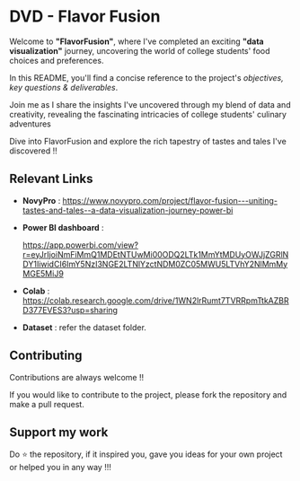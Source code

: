 
# DVD - Flavor Fusion

Welcome to **"FlavorFusion"**, where I've completed an exciting **"data visualization"** journey, uncovering the world of college students' food choices and preferences. 

In this README, you'll find a concise reference to the project's *objectives, key questions & deliverables*. 

Join me as I share the insights I've uncovered through my blend of data and creativity, revealing the fascinating intricacies of college students' culinary adventures

Dive into FlavorFusion and explore the rich tapestry of tastes and tales I've discovered !!

##

## Relevant Links

- **NovyPro** : https://www.novypro.com/project/flavor-fusion---uniting-tastes-and-tales--a-data-visualization-journey-power-bi

- **Power BI dashboard** :

  https://app.powerbi.com/view?r=eyJrIjoiNmFiMmQ1MDEtNTUwMi00ODQ2LTk1MmYtMDUyOWJjZGRlNDY1IiwidCI6ImY5NzI3NGE2LTNlYzctNDM0ZC05MWU5LTVhY2NlMmMyMGE5MiJ9

- **Colab** : 
https://colab.research.google.com/drive/1WN2lrRumt7TVRRpmTtkAZBRD377EVES3?usp=sharing

- **Dataset** : refer the dataset folder. 

##

## Contributing

Contributions are always welcome !!

If you would like to contribute to the project, please fork the repository and make a pull request.



## Support my work 
Do ⭐ the repository, if it inspired you, gave you ideas for your own project or helped you in any way !!!
